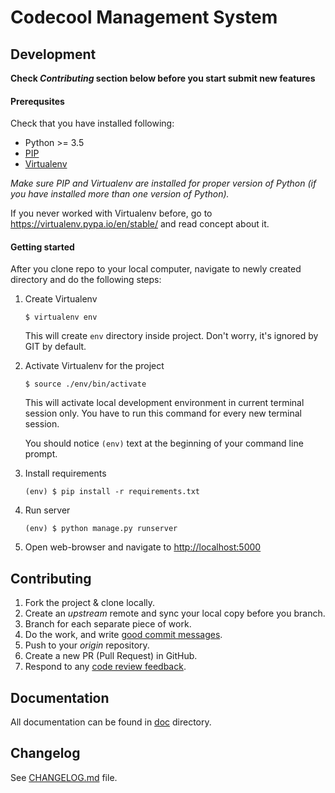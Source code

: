 # Codecool Management System

## Development

**Check _Contributing_ section below before you start submit new features**

#### Prerequsites

Check that you have installed following:

* Python >= 3.5
* [PIP](https://pypi.python.org/pypi)
* [Virtualenv](https://virtualenv.pypa.io/en/stable/)

_Make sure PIP and Virtualenv are installed for proper version of Python
(if you have installed more than one version of Python)._

If you never worked with Virtualenv before, go to
https://virtualenv.pypa.io/en/stable/ and read concept about it.

#### Getting started

After you clone repo to your local computer, navigate to newly created
directory and do the following steps:

1. Create Virtualenv

   ```
   $ virtualenv env
   ```

   This will create `env` directory inside project. Don't worry,
   it's ignored by GIT by default.

2. Activate Virtualenv for the project

   ```
   $ source ./env/bin/activate
   ```

   This will activate local development environment in current terminal
   session only. You have to run this command for every new terminal session.

   You should notice `(env)` text at the beginning of your command line prompt.

3. Install requirements
   ```
   (env) $ pip install -r requirements.txt
   ```

4. Run server

   ```
   (env) $ python manage.py runserver
   ```

4. Open web-browser and navigate to [http://localhost:5000](http://localhost:5000)

## Contributing

1. Fork the project & clone locally.
2. Create an _upstream_ remote and sync your local copy before you branch.
3. Branch for each separate piece of work.
4. Do the work, and write [good commit messages](https://blogs.gnome.org/danni/2011/10/25/a-guide-to-writing-git-commit-messages/).
5. Push to your _origin_ repository.
6. Create a new PR (Pull Request) in GitHub.
7. Respond to any [code review feedback](https://lornajane.net/posts/2015/code-reviews-before-you-even-run-the-code).

## Documentation

All documentation can be found in [doc](doc/README.md) directory.

## Changelog

See [CHANGELOG.md](CHANGELOG.md) file.